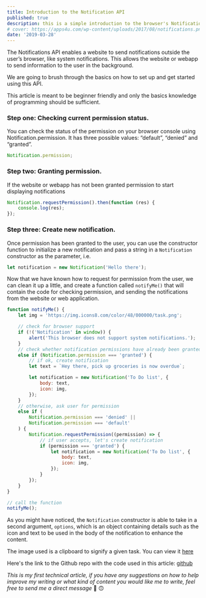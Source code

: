 ```yaml
---
title: Introduction to the Notification API
published: true
description: this is a simple introduction to the browser's Notification API with no use of external APIs
# cover: https://apps4u.com/wp-content/uploads/2017/08/notifications.png
date: '2019-03-28'
---
```


The Notifications API enables a website to send notifications outside the user’s browser, like system notifications. This allows the website or webapp to send information to the user in the background.

We are going to brush through the basics on how to set up and get started using this API.

This article is meant to be beginner friendly and only the basics knowledge of programming should be sufficient.

### Step one: Checking current permission status.

You can check the status of the permission on your browser console using Notification.permission. It has three possible values: “default”, “denied” and “granted”.

```javascript
Notification.permission;
```

### Step two: Granting permission.

If the website or webapp has not been granted permission to start displaying notifications

```javascript
Notification.requestPermission().then(function (res) {
	console.log(res);
});
```

### Step three: Create new notification.

Once permission has been granted to the user, you can use the constructor function to initialize a new notification and pass a string in a `Notification` constructor as the parameter, i.e.

```javascript
let notification = new Notification('Hello there');
```

Now that we have known how to request for permission from the user, we can clean it up a little, and create a function called `notifyMe()` that will contain the code for checking permission, and sending the notifications from the website or web application.

```javascript
function notifyMe() {
	let img = 'https://img.icons8.com/color/48/000000/task.png';

	// check for browser support
	if (!('Notification' in window)) {
		alert('This browser does not support system notifications.');
	}
	// check whether notification permissions have already been granted
	else if (Notification.permission === 'granted') {
		// if ok, create notification
		let text = `Hey there, pick up groceries is now overdue`;

		let notification = new Notification('To Do list', {
			body: text,
			icon: img,
		});
	}
	// otherwise, ask user for permission
	else if (
		Notification.permission === 'denied' ||
		Notification.permission === 'default'
	) {
		Notification.requestPermission((permission) => {
			// if user accepts, let's create notification
			if (permission === 'granted') {
				let notification = new Notification('To Do list', {
					body: text,
					icon: img,
				});
			}
		});
	}
}

// call the function
notifyMe();
```

As you might have noticed, the `Notification` constructor is able to take in a second argument, `options`, which is an object containing details such as the icon and text to be used in the body of the notification to enhance the content.

The image used is a clipboard to signify a given task. You can view it [here](https://img.icons8.com/color/48/000000/task.png)

Here's the link to the Github repo with the code used in this article:
[github](https://github.com/ruheni/sandbox/)

_This is my first technical article, if you have any suggestions on how to help improve my writing or what kind of content you would like me to write, feel free to send me a direct message_ 🙂 🙃
